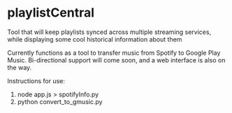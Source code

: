 # playlistCentral
Tool that will keep playlists synced across multiple streaming services, while displaying some cool historical information about them

Currently functions as a tool to transfer music from Spotify to Google Play Music. Bi-directional support will come soon, and a web interface is also on the way.

Instructions for use:
1. node app.js > spotifyInfo.py
2. python convert_to_gmusic.py